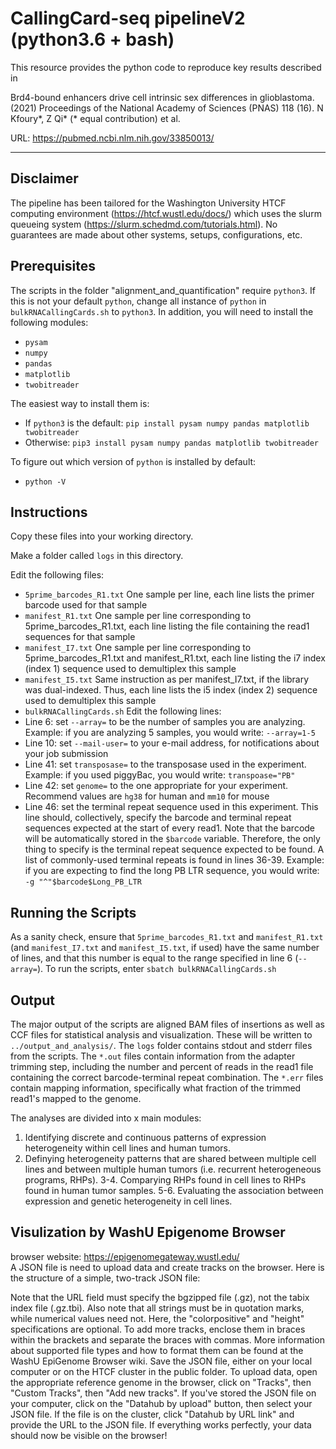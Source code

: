 # CallingCard-seq pipelineV2 (python3.6 + bash)

This resource provides the python code to reproduce key results described in 

Brd4-bound enhancers drive cell intrinsic sex differences in glioblastoma. (2021) Proceedings of the National Academy of Sciences (PNAS) 118 (16). N Kfoury*, Z Qi* (* equal contribution) et al. 

URL: https://pubmed.ncbi.nlm.nih.gov/33850013/

-----
## Disclaimer

The pipeline has been tailored for the Washington University HTCF computing environment (https://htcf.wustl.edu/docs/) which uses the slurm queueing system (https://slurm.schedmd.com/tutorials.html). No guarantees are made about other systems, setups, configurations, etc. 

## Prerequisites

The scripts in the folder "alignment_and_quantification" require `python3`. If this is not your default `python`, change all instance of `python` in `bulkRNACallingCards.sh` to `python3`. In addition, you will need to install the following modules:
- `pysam`
- `numpy`
- `pandas`
- `matplotlib`
- `twobitreader`

The easiest way to install them is:
- If `python3` is the default:
`pip install pysam numpy pandas matplotlib twobitreader`
- Otherwise:
`pip3 install pysam numpy pandas matplotlib twobitreader`

To figure out which version of `python` is installed by default:
- `python -V`

## Instructions

Copy these files into your working directory.

Make a folder called `logs` in this directory.

Edit the following files:
- `5prime_barcodes_R1.txt`
One sample per line, each line lists the primer barcode used for that sample
- `manifest_R1.txt`
One sample per line corresponding to 5prime_barcodes_R1.txt, each line listing the file containing the read1 sequences for that sample
- `manifest_I7.txt`
One sample per line corresponding to 5prime_barcodes_R1.txt and manifest_R1.txt, each line listing the i7 index (index 1) sequence used to demultiplex this sample
- `manifest_I5.txt`
Same instruction as per manifest_I7.txt, if the library was dual-indexed. Thus, each line lists the i5 index (index 2) sequence used to demultiplex this sample
- `bulkRNACallingCards.sh`
Edit the following lines:
- Line 6: set `--array=` to be the number of samples you are analyzing. Example: if you are analyzing 5 samples, you would write: `--array=1-5`
- Line 10: set `--mail-user=` to your e-mail address, for notifications about your job submission
- Line 41: set `transposase=` to the transposase used in the experiment. Example: if you used piggyBac, you would write: `transpoase="PB"`
- Line 42: set `genome=` to the one appropriate for your experiment. Recommend values are `hg38` for human and `mm10` for mouse
- Line 46: set the terminal repeat sequence used in this experiment. This line should, collectively, specify the barcode and terminal repeat sequences expected at the start of every read1. Note that the barcode will be automatically stored in the `$barcode` variable. Therefore, the only thing to specify is the terminal repeat sequence expected to be found. A list of commonly-used terminal repeats is found in lines 36-39. Example: if you are expecting to find the long PB LTR sequence, you would write: `-g "^"$barcode$Long_PB_LTR`

## Running the Scripts

As a sanity check, ensure that `5prime_barcodes_R1.txt` and `manifest_R1.txt` (and `manifest_I7.txt` and `manifest_I5.txt`, if used) have the same number of lines, and that this number is equal to the range specified in line 6 (`--array=`). To run the scripts, enter `sbatch bulkRNACallingCards.sh`

## Output

The major output of the scripts are aligned BAM files of insertions as well as CCF files for statistical analysis and visualization. These will be written to `../output_and_analysis/`. The `logs` folder contains stdout and stderr files from the scripts. The `*.out` files contain information from the adapter trimming step, including the number and percent of reads in the read1 file containing the correct barcode-terminal repeat combination. The `*.err` files contain mapping information, specifically what fraction of the trimmed read1's mapped to the genome.



The analyses are divided into x main modules:
1. Identifying discrete and continuous patterns of expression heterogeneity within cell lines and human tumors.
2. Definying heterogeneity patterns that are shared between multiple cell lines and between multiple human tumors (i.e. recurrent heterogeneous programs, RHPs).
3-4. Comparying RHPs found in cell lines to RHPs found in human tumor samples.
5-6. Evaluating the association between expression and genetic heterogeneity in cell lines.

## Visulization by WashU Epigenome Browser
browser website: https://epigenomegateway.wustl.edu/  
A JSON file is need to upload data and create tracks on the browser. Here is the structure of a simple, two-track JSON file:

Note that the URL field must specify the bgzipped file (.gz), not the tabix index file (.gz.tbi). 
Also note that all strings must be in quotation marks, while numerical values need not. Here, the "colorpositive" and "height" specifications are optional. To add more tracks, enclose them in braces within the brackets and separate the braces with commas. More information about supported file types and how to format them can be found at the WashU EpiGenome Browser wiki.
Save the JSON file, either on your local computer or on the HTCF cluster in the public folder. 
To upload data, open the appropriate reference genome in the browser, click on "Tracks", then "Custom Tracks", then "Add new tracks". If you've stored the JSON file on your computer, click on the "Datahub by upload" button, then select your JSON file. If the file is on the cluster, click "Datahub by URL link" and provide the URL to the JSON file. If everything works perfectly, your data should now be visible on the browser!





